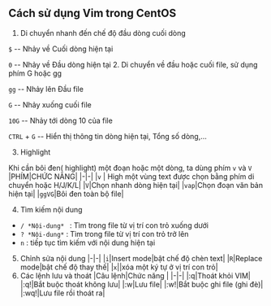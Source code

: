 ## Cách sử dụng Vim trong CentOS
1. Di chuyển nhanh đến chế độ đầu dòng cuối dòng

`$` -- Nhảy về Cuối dòng hiện tại

`0` -- Nhảy về Đầu dòng hiện tại
2. Di chuyển về đầu hoặc cuối file, sử dụng phím G hoặc gg

`gg` -- Nhảy lên Đầu file

`G` -- Nhảy xuống cuối file

`10G` -- Nhảy tới dòng 10 của file

`CTRL` + `G` -- Hiển thị thông tin dòng hiện tại, Tổng số dòng,...

3. Highlight

Khi cần bôi đen( highlight) một đoạn hoặc một dòng, ta dùng phím `v` và `V`
|PHÍM|CHỨC NĂNG|
|-|-|
|`v` | High một vùng text được chọn bằng phím di chuyển hoặc H/J/K/L|
|`V`|Chọn nhanh dòng hiện tại|
|`vap`|Chọn đoạn văn bản hiện tại|
|`ggVG`|Bôi đen toàn bộ file|

4. Tìm kiếm nội dung
* `/ *Nội-dung* ` : Tìm trong file từ vị trí con trỏ xuống dưới
* `? *Nội-dung*` : Tìm trong file từ vị trí con trỏ trở lên
* `n` : tiếp tục tìm kiếm với nội dung hiện tại

5. Chỉnh sửa nội dung
|-|-|
|`i`|Insert mode|bật chế độ chèn text|
|`R`|Replace mode|bật chế độ thay thế|
|`x`||xóa một ký tự ở vị trí con trỏ|
6. Các lệnh lưu và thoát
|Câu lệnh|Chức năng |
|-|-|
|:q|Thoát khỏi VIM|
|:q!|Bắt buộc thoát không lưu|
|:w|Lưu file|
|:w!|Bắt buộc ghi file (ghi đè)|
|:wq!|Lưu file rồi thoát ra|